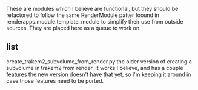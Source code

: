 These are modules which I believe are functional, but they should be refactored
to follow the same RenderModule patter foound in renderapps.module.template_module
to simplify their use from outside sources.  They are placed here as a queue to work on.

list
----
create_trakem2_subvolume_from_render.py
the older version of creating a subvolume in trakem2 from render. It works I believe, and has a couple features the new version doesn't have that yet, so i'm keeping it around in case those features need to be ported.